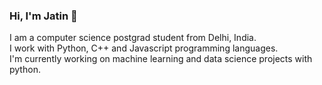 ### Hi, I'm Jatin  👋
I am a computer science postgrad student from Delhi, India. </br>
I work with Python, C++ and Javascript programming languages. </br>
I'm currently working on machine learning and data science projects with python. 
